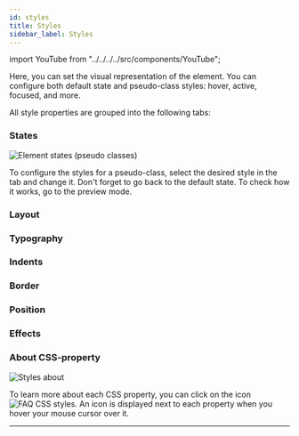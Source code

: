 ```yaml
---
id: styles
title: Styles
sidebar_label: Styles
---
```


import YouTube from "../../../../src/components/YouTube";

<YouTube videoId="kDEtTCMTEY8" />

Here, you can set the visual representation of the element. You can configure both default state and pseudo-class styles: hover, active, focused, and more.

All style properties are grouped into the following tabs:

### States

![Element states (pseudo classes)](/scr/props-panel-styles-states.png)

To configure the styles for a pseudo-class, select the desired style in the tab and change it. Don't forget to go back to the default state. To check how it works, go to the preview mode.

### Layout

<YouTube videoId="poqFYGSi8Qg" />

### Typography

<YouTube videoId="rDvkk93OiQA" />

### Indents

<YouTube videoId="og2CZMritoY" />

### Border

<YouTube videoId="_lBpE4uFhkk" />

### Position

<YouTube videoId="Y-MOOBqjSg4" />

### Effects

<YouTube videoId="esh5UtPaXcU" />

### About CSS-property

![Styles about](/scr/props-panel-styles-about.png)

To learn more about each CSS property, you can click on the icon ![FAQ CSS styles](/scr/primitives-about.png). An icon is displayed next to each property when you hover your mouse cursor over it.

---